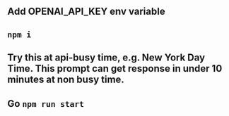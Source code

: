 ## Add OPENAI_API_KEY env variable

## `npm i`

## Try this at api-busy time, e.g. New York Day Time. This prompt can get response in under 10 minutes at non busy time.

## Go `npm run start`
